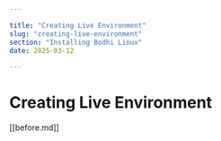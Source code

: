```yaml
---

title: "Creating Live Environment"
slug: "creating-live-environment"
section: "Installing Bodhi Linux"
date: 2025-03-12

---
```

# Creating Live Environment
[[before.md]] 
